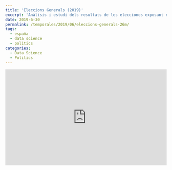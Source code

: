 ```yaml
---
title: 'Eleccions Generals (2019)'
excerpt: 'Anàlisis i estudi dels resultats de les elecciones exposant noves eines d`anàlisis.'
date: 2019-6-30
permalink: /temporales/2019/06/eleccions-generals-26m/
tags:
  - españa
  - data science
  - politics
categories:
  - Data Science
  - Politics
---
```



<iframe class="generales-mapa-iframe"
style="border: 0px;"
src="https://lab.eldiario.es/estaticos/secciones-censales-28A/mapbox-censales-28a-final-v4.html"
scrolling="no"
allowfullscreen="true"
width="100%"
height=300>
</iframe>

